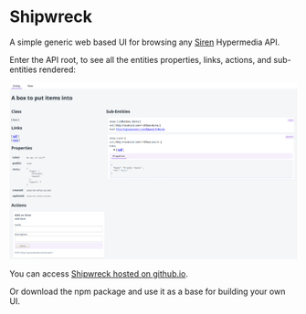 # Shipwreck

A simple generic web based UI for browsing any [Siren](https://github.com/kevinswiber/siren) Hypermedia API.

Enter the API root, to see all the entities properties, links, actions, and sub-entities rendered:

![entity](./images/shipwreck.entity.png)

You can access [Shipwreck hosted on github.io](https://stephenwright.github.io/shipwreck/).

Or download the npm package and use it as a base for building your own UI.
